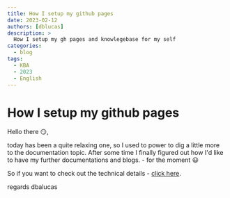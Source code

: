 ```yaml
---
title: How I setup my github pages
date: 2023-02-12
authors: [dblucas]
description: >
  How I setup my gh pages and knowlegebase for my self
categories:
  - blog
tags:
  - KBA
  - 2023
  - English
---
```

# How I setup my github pages
Hello there :smirk:,

today has been a quite relaxing one, so I used to power to dig a little more to the documentation topic.
After some time I finally figured out how I'd like to have my further documentations and blogs. - for the moment :smiley:

So if you want to check out the technical details - [click here](../../../knowledgebase/GIT/setup_github_pages_mkdocs.md). 

regards
dbalucas